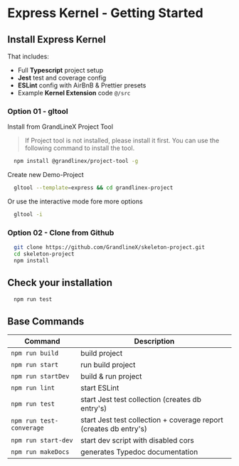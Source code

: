 # Express Kernel - Getting Started

## Install Express Kernel

That includes:

- Full **Typescript** project setup
- **Jest** test and coverage config
- **ESLint** config with AirBnB & Prettier presets
- Example **Kernel Extension** code `@/src`

### Option 01 - gltool 

Install from GrandLineX Project Tool 

> If Project tool is not installed, please install it first. You can use the following command to install the tool.

```bash
  npm install @grandlinex/project-tool -g
```

Create new Demo-Project

```bash
  gltool --template=express && cd grandlinex-project 
```

Or use the interactive mode fore more options
```bash
  gltool -i 
```
### Option 02 - Clone from Github

```bash
  git clone https://github.com/GrandlineX/skeleton-project.git 
  cd skeleton-project 
  npm install
```

## Check your installation
```bash
  npm run test
```

## Base Commands

| Command                  | Description                                                       |
|--------------------------|-------------------------------------------------------------------|
| `npm run build`          | build project                                                     |
| `npm run start`          | run build project                                                 |
| `npm run startDev`       | build & run project                                               |
| `npm run lint`           | start ESLint                                                      |
| `npm run test`           | start Jest test collection (creates db entry's)                   |
| `npm run test-converage` | start Jest test collection + coverage report (creates db entry's) |
| `npm run start-dev`      | start dev script with disabled cors                               |
| `npm run makeDocs`       | generates Typedoc documentation                                   |
